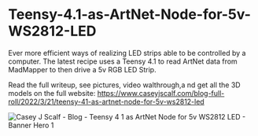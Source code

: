 # Teensy-4.1-as-ArtNet-Node-for-5v-WS2812-LED

Ever more efficient ways of realizing LED strips able to be controlled by a computer. The latest recipe uses a Teensy 4.1 to read ArtNet data from MadMapper to then drive a 5v RGB LED Strip.

Read the full writeup, see pictures, video walthrough,a nd get all the 3D models on the full website: https://www.caseyjscalf.com/blog-full-roll/2022/3/21/teensy-41-as-artnet-node-for-5v-ws2812-led

![Casey J Scalf - Blog - Teensy 4 1 as ArtNet Node for 5v WS2812 LED - Banner Hero 1](https://user-images.githubusercontent.com/7865492/164351474-9580ece6-d9f1-470c-8c9a-712dba2cdd67.png)
